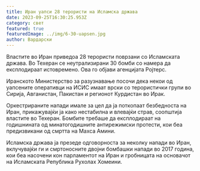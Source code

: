 ```yaml
---
title: Иран уапси 28 терористи на Исламска држава
date: 2023-09-25T16:30:25.953Z
category: свет
featured: true
featuredImage: ../img/6-30-uapsen.jpg
author: Вардарски
---
```

Властите во Иран приведоа 28 терористи поврзани со Исламската држава. Во Техеран се неутрализирани 30 бомби со намера да експлодираат истовремено. Ова го објави агенцијата Ројтерс.

Иранското Министерство за разузнавање посочи дека некои од уапсените оперативци на ИСИС имаат врски со терористички групи во Сирија, Авганистан, Пакистан и регионот Курдистан во Ирак.

Оркестрираните напади имале за цел да ја поткопаат безбедноста на Иран, прикажувајќи ја како нестабилна и влевајќи страв, соопштија властите во Техеран. Бомбите требаше да експлодираат на годишнината од минатогодишните антирежимски протести, кои беа предизвикани од смртта на Махса Амини.

Исламска држава ја презеде одговорноста за неколку напади во Иран, вклучувајќи ги и смртоносните двојни бомбашки напади во 2017 година, кои беа насочени кон парламентот на Иран и гробницата на основачот на Исламската Република Рухолах Хомеини.
